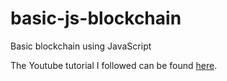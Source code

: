 # basic-js-blockchain
Basic blockchain using JavaScript

The Youtube tutorial I followed can be found [here](https://www.youtube.com/watch?v=zVqczFZr124).

